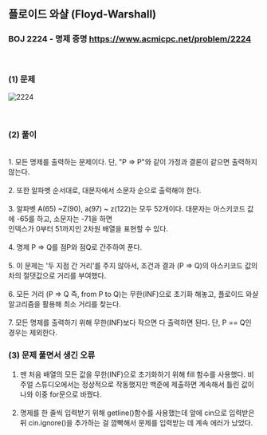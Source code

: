 ## 플로이드 와샬 (Floyd-Warshall) 
### BOJ 2224 - 명제 증명      <https://www.acmicpc.net/problem/2224>

<br>

### (1) 문제 ###
![2224](https://user-images.githubusercontent.com/83392219/142710888-0c7e678d-9c3f-445d-80dc-5435fb72fe22.JPG)

<br>

### (2) 풀이 ###
<br>
1. 모든 명제를 출력하는 문제이다. 단, "P => P"와 같이 가정과 결론이 같으면 출력하지 않는다.<br><br>
2. 또한 알파벳 순서대로, 대문자에서 소문자 순으로 출력해야 한다.<br><br>
3. 알파벳 A(65) ~Z(90),  a(97) ~ z(122)는 모두 52개이다. 대문자는 아스키코드 값에 -65를 하고, 소문자는 -71을 하면<br>
   인덱스가 0부터 51까지인 2차원 배열을 표현할 수 있다. <br><br>
4. 명제 P => Q를 점P와 점Q로 간주하여 푼다.<br><br>
5. 이 문제는 '두 지점 간 거리'를 주지 않아서, 조건과 결과 (P => Q)의 아스키코드 값의 차의 절댓값으로 거리를 부여했다. <br><br>
6. 모든 거리 (P => Q 즉, from P to Q)는 무한(INF)으로 초기화 해놓고, 플로이드 와샬 알고리즘을 활용해 최소 거리를 찾는다.  <br><br>
7. 모든 명제를 출력하기 위해 무한(INF)보다 작으면 다 출력하면 된다. 단, P == Q인 경우는 제외한다.

<br>

### (3) 문제 풀면서 생긴 오류 ###
1. 맨 처음 배열의 모든 값을 무한(INF)으로 초기화하기 위해 fill 함수를 사용했다. 비주얼 스튜디오에서는 정상적으로 작동했지만 백준에 제출하면 계속해서 틀린 값이 나와
   이중 for문으로 바꿨다. <br><br>
2. 명제를 한 줄씩 입력받기 위해 getline()함수를 사용했는데 앞에 cin으로 입력받은 뒤 cin.ignore()을 추가하는 걸 깜빡해서 문제를 입력받는 데 계속 에러가 났었다.

<br>


